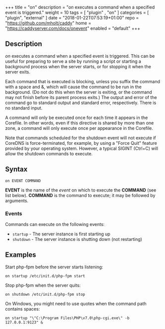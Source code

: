 +++
title = "on"
description = "*on* executes a command when a specified event is triggered."
weight = 10
tags = [  "plugin" , "on" ]
categories = [ "plugin", "external" ]
date = "2018-01-22T07:53:19+01:00"
repo = "https://github.com/mholt/caddy"
home = "https://caddyserver.com/docs/onevent"
enabled = "default"
+++

## Description

*on* executes a command when a specified event is triggered. This can be useful for preparing to
 serve a site by running a script or starting a background process when the server starts, or for
 stopping it when the server exits.

Each command that is executed is blocking, unless you suffix the command with a space and &, which
will cause the command to be run in the background. (Do not do this when the server is exiting, or
the command may not finish before its parent process exits.) The output and error of the command go
to standard output and standard error, respectively. There is no standard input.

A command will only be executed once for each time it appears in the Corefile. In other words, even
if this directive is shared by more than one zone, a command will only execute once per appearance
in the Corefile.

Note that commands scheduled for the shutdown event will not execute if CoreDNS is force-terminated,
for example, by using a "Force Quit" feature provided by your operating system. However, a typical
SIGINT (Ctrl+C) will allow the shutdown commands to execute.

## Syntax

~~~
on EVENT COMMAND
~~~

**EVENT** is the name of the *event* on which to execute the **COMMAND** (see list below).
**COMMAND** is the command to execute; it may be followed by arguments.

### Events

Commands can execute on the following events:

* `startup` - The server instance is first starting up
* `shutdown` - The server instance is shutting down (not restarting)

## Examples

Start php-fpm before the server starts listening:

~~~
on startup /etc/init.d/php-fpm start
~~~

Stop php-fpm when the server quits:

~~~
on shutdown /etc/init.d/php-fpm stop
~~~

On Windows, you might need to use quotes when the command path contains spaces:

~~~
on startup "\"C:\Program Files\PHP\v7.0\php-cgi.exe\" -b 127.0.0.1:9123" &
~~~
